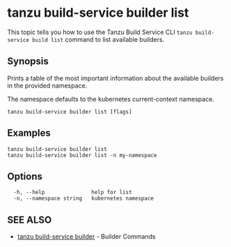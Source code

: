# tanzu build-service builder list

This topic tells you how to use the Tanzu Build Service CLI `tanzu build-service build list` command
to list available builders.

## Synopsis

Prints a table of the most important information about the available builders in the provided namespace.

The namespace defaults to the kubernetes current-context namespace.

```console
tanzu build-service builder list [flags]
```

## Examples

```console
tanzu build-service builder list
tanzu build-service builder list -n my-namespace
```

## Options

```console
  -h, --help               help for list
  -n, --namespace string   kubernetes namespace
```

## SEE ALSO

* [tanzu build-service builder](tanzu_build-service_builder.hbs.md)	 - Builder Commands
